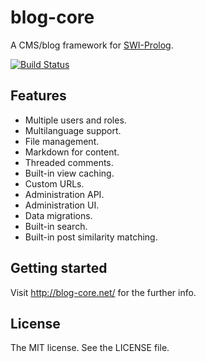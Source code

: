 # blog-core

A CMS/blog framework for [SWI-Prolog](http://swi-prolog.org/).

[![Build Status](https://travis-ci.org/rla/blog-core.svg)](https://travis-ci.org/rla/blog-core)

## Features

 * Multiple users and roles.
 * Multilanguage support.
 * File management.
 * Markdown for content.
 * Threaded comments.
 * Built-in view caching.
 * Custom URLs.
 * Administration API.
 * Administration UI.
 * Data migrations.
 * Built-in search.
 * Built-in post similarity matching.

## Getting started

Visit <http://blog-core.net/> for the further info.

## License

The MIT license. See the LICENSE file.
